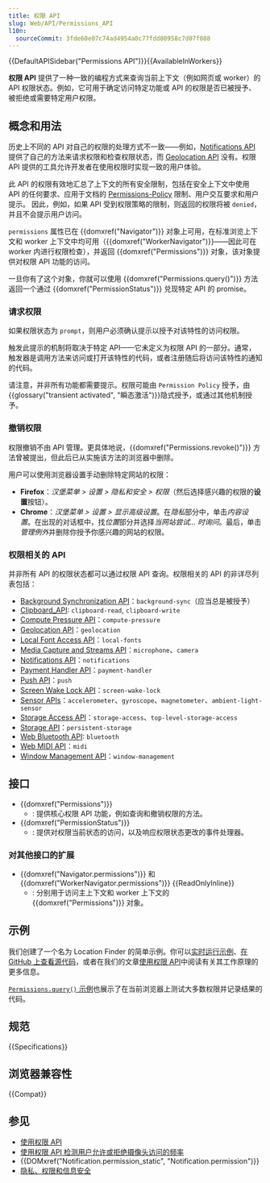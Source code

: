 ```yaml
---
title: 权限 API
slug: Web/API/Permissions_API
l10n:
  sourceCommit: 3fde60e07c74ad4954a0c77fdd80958c7d07f088
---
```


{{DefaultAPISidebar("Permissions API")}}{{AvailableInWorkers}}

**权限 API** 提供了一种一致的编程方式来查询当前上下文（例如网页或 worker）的 API 权限状态。例如，它可用于确定访问特定功能或 API 的权限是否已被授予、被拒绝或需要特定用户权限。

## 概念和用法

历史上不同的 API 对自己的权限的处理方式不一致——例如，[Notifications API](/zh-CN/docs/Web/API/Notifications_API) 提供了自己的方法来请求权限和检查权限状态，而 [Geolocation API](/zh-CN/docs/Web/API/Geolocation) 没有。权限 API 提供的工具允许开发者在使用权限时实现一致的用户体验。

此 API 的权限有效地汇总了上下文的所有安全限制，包括在安全上下文中使用 API 的任何要求、应用于文档的 [Permissions-Policy](/zh-CN/docs/Web/HTTP/Headers/Permissions-Policy) 限制、用户交互要求和用户提示。
因此，例如，如果 API 受到权限策略的限制，则返回的权限将被 `denied`，并且不会提示用户访问。

`permissions` 属性已在 {{domxref("Navigator")}} 对象上可用，在标准浏览上下文和 worker 上下文中均可用（{{domxref("WorkerNavigator")}}——因此可在 worker 内进行权限检查），并返回 {{domxref("Permissions")}} 对象，该对象提供对权限 API 功能的访问。

一旦你有了这个对象，你就可以使用 {{domxref("Permissions.query()")}} 方法返回一个通过 {{domxref("PermissionStatus")}} 兑现特定 API 的 promise。

### 请求权限

如果权限状态为 `prompt`，则用户必须确认提示以授予对该特性的访问权限。

触发此提示的机制将取决于特定 API——它未定义为权限 API 的一部分。通常，触发器是调用方法来访问或打开该特性的代码，或者注册随后将访问该特性的通知的代码。

请注意，并非所有功能都需要提示。权限可能由 `Permission Policy` 授予，由{{glossary("transient activated", "瞬态激活")}}隐式授予，或通过其他机制授予。

### 撤销权限

权限撤销不由 API 管理。更具体地说，{{domxref("Permissions.revoke()")}} 方法曾被提出，但此后已从实施该方法的浏览器中删除。

用户可以使用浏览器设置手动删除特定网站的权限：

- **Firefox**：_汉堡菜单 > 设置 > 隐私和安全 > 权限_（然后选择感兴趣的权限的**设置**按钮）。
- **Chrome**：_汉堡菜单 > 设置 > 显示高级设置_。在*隐私*部分中，单击*内容设置*。在出现的对话框中，找*位置*部分并选择*当网站尝试... 时询问*。最后，单击*管理例外*并删除你授予你感兴趣的网站的权限。

### 权限相关的 API

并非所有 API 的权限状态都可以通过权限 API 查询。权限相关的 API 的非详尽列表包括：

- [Background Synchronization API](/zh-CN/docs/Web/API/Background_Synchronization_API)：`background-sync`（应当总是被授予）
- [Clipboard_API](/zh-CN/docs/Web/API/Clipboard_API#security_considerations): `clipboard-read`, `clipboard-write`
- [Compute Pressure API](/zh-CN/docs/Web/API/Compute_Pressure_API)：`compute-pressure`
- [Geolocation API](/zh-CN/docs/Web/API/Geolocation_API#security_considerations)：`geolocation`
- [Local Font Access API](/zh-CN/docs/Web/API/Local_Font_Access_API)：`local-fonts`
- [Media Capture and Streams API](/zh-CN/docs/Web/API/Media_Capture_and_Streams_API)：`microphone`、`camera`
- [Notifications API](/zh-CN/docs/Web/API/Notifications_API)：`notifications`
- [Payment Handler API](/zh-CN/docs/Web/API/Payment_Handler_API)：`payment-handler`
- [Push API](/zh-CN/docs/Web/API/Push_API)：`push`
- [Screen Wake Lock API](/zh-CN/docs/Web/API/Screen_Wake_Lock_API)：`screen-wake-lock`
- [Sensor APIs](/zh-CN/docs/Web/API/Sensor_APIs)：`accelerometer`、`gyroscope`、`magnetometer`、`ambient-light-sensor`
- [Storage Access API](/zh-CN/docs/Web/API/Storage_Access_API)：`storage-access`、`top-level-storage-access`
- [Storage API](/zh-CN/docs/Web/API/Storage_API)：`persistent-storage`
- [Web Bluetooth API](/zh-CN/docs/Web/API/Web_Bluetooth_API): `bluetooth`
- [Web MIDI API](/zh-CN/docs/Web/API/Web_MIDI_API)：`midi`
- [Window Management API](/zh-CN/docs/Web/API/Window_Management_API)：`window-management`

## 接口

- {{domxref("Permissions")}}
  - : 提供核心权限 API 功能，例如查询和撤销权限的方法。
- {{domxref("PermissionStatus")}}
  - : 提供对权限当前状态的访问，以及响应权限状态更改的事件处理器。

### 对其他接口的扩展

- {{domxref("Navigator.permissions")}} 和 {{domxref("WorkerNavigator.permissions")}} {{ReadOnlyInline}}
  - : 分别用于访问主上下文和 worker 上下文的 {{domxref("Permissions")}} 对象。

## 示例

我们创建了一个名为 Location Finder 的简单示例。你可以[实时运行示例](https://chrisdavidmills.github.io/location-finder-permissions-api/)、[在 GitHub 上查看源代码](https://github.com/chrisdavidmills/location-finder-permissions-api/tree/gh-pages)，或者在我们的文章[使用权限 API](/zh-CN/docs/Web/API/Permissions_API/Using_the_Permissions_API)中阅读有关其工作原理的更多信息。

[`Permissions.query()` 示例](/zh-CN/docs/Web/API/Permissions/query#测试对不同权限的支持)也展示了在当前浏览器上测试大多数权限并记录结果的代码。

## 规范

{{Specifications}}

## 浏览器兼容性

{{Compat}}

## 参见

- [使用权限 API](/zh-CN/docs/Web/API/Permissions_API/Using_the_Permissions_API)
- [使用权限 API 检测用户允许或拒绝摄像头访问的频率](https://blog.addpipe.com/using-permissions-api-to-detect-getusermedia-responses/)
- {{DOMxref("Notification.permission_static", "Notification.permission")}}
- [隐私、权限和信息安全](/zh-CN/docs/Web/Privacy)
